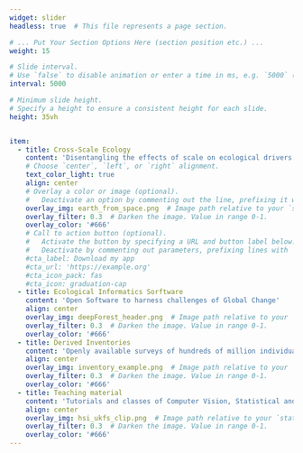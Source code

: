 ```yaml
---
widget: slider
headless: true  # This file represents a page section.

# ... Put Your Section Options Here (section position etc.) ...
weight: 15

# Slide interval.
# Use `false` to disable animation or enter a time in ms, e.g. `5000` (5s).
interval: 5000

# Minimum slide height.
# Specify a height to ensure a consistent height for each slide.
height: 35vh


item:
  - title: Cross-Scale Ecology
    content: 'Disentangling the effects of scale on ecological drivers shaping forest ecosystems and functions'
    # Choose `center`, `left`, or `right` alignment.
    text_color_light: true
    align: center
    # Overlay a color or image (optional).
    #   Deactivate an option by commenting out the line, prefixing it with `#`.
    overlay_img: earth_from_space.png  # Image path relative to your `static/media/` folder
    overlay_filter: 0.3  # Darken the image. Value in range 0-1.
    overlay_color: '#666'
    # Call to action button (optional).
    #   Activate the button by specifying a URL and button label below.
    #   Deactivate by commenting out parameters, prefixing lines with `#`.
    #cta_label: Download my app
    #cta_url: 'https://example.org'
    #cta_icon_pack: fas
    #cta_icon: graduation-cap
  - title: Ecological Informatics Sorftware
    content: 'Open Software to harness challenges of Global Change'
    align: center
    overlay_img: deepForest_header.png  # Image path relative to your `static/media/` folder
    overlay_filter: 0.3  # Darken the image. Value in range 0-1.
    overlay_color: '#666'
  - title: Derived Inventories
    content: 'Openly available surveys of hundreds of million individual trees'
    align: center
    overlay_img: inventory_example.png  # Image path relative to your `static/media/` folder
    overlay_filter: 0.3  # Darken the image. Value in range 0-1.
    overlay_color: '#666'
  - title: Teaching material
    content: 'Tutorials and classes of Computer Vision, Statistical and Machine Learning'
    align: center
    overlay_img: hsi_ukfs_clip.png  # Image path relative to your `static/media/` folder
    overlay_filter: 0.3  # Darken the image. Value in range 0-1.
    overlay_color: '#666'
---
```

